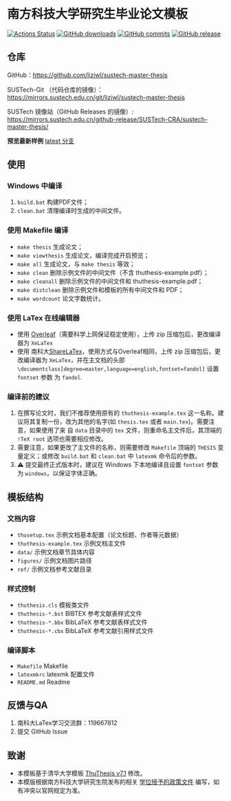 # 南方科技大学研究生毕业论文模板

[![Actions Status](https://github.com/SUSTech-CRA/sustech-master-thesis/actions/workflows/verify-compile.yml/badge.svg)](https://github.com/SUSTech-CRA/sustech-master-thesis/actions/workflows/verify-compile.yml)
[![GitHub downloads](https://img.shields.io/github/downloads/SUSTech-CRA/sustech-master-thesis/total)](https://github.com/SUSTech-CRA/sustech-master-thesis/releases)
[![GitHub commits](https://img.shields.io/github/commits-since/SUSTech-CRA/sustech-master-thesis/latest)](https://github.com/SUSTech-CRA/sustech-master-thesis/commits/master)
[![GitHub release](https://img.shields.io/github/v/release/SUSTech-CRA/sustech-master-thesis)](https://github.com/SUSTech-CRA/sustech-master-thesis/releases/latest)

## 仓库
GitHub：https://github.com/liziwl/sustech-master-thesis

SUSTech-Git （代码仓库的镜像）：https://mirrors.sustech.edu.cn/git/liziwl/sustech-master-thesis

SUSTech 镜像站（GitHub Releases 的镜像）: https://mirrors.sustech.edu.cn/github-release/SUSTech-CRA/sustech-master-thesis/

**预览最新样例** [latest 分支](https://github.com/SUSTech-CRA/sustech-master-thesis/tree/latest)

## 使用
### Windows 中编译
1. `build.bat` 构建PDF文件；
2. `clean.bat` 清理编译时生成的中间文件。

### 使用 Makefile 编译
* `make thesis`     生成论文；
* `make viewthesis` 生成论文，编译完成开启预览；
* `make all`        生成论文，与 `make thesis` 等效；
* `make clean`      删除示例文件的中间文件（不含 thuthesis-example.pdf）；
* `make cleanall`   删除示例文件的中间文件和 thuthesis-example.pdf；
* `make distclean`  删除示例文件和模板的所有中间文件和 PDF；
* `make wordcount`  论文字数统计。

### 使用 LaTex 在线编辑器
* 使用 [Overleaf](https://www.overleaf.com/)（需要科学上网保证稳定使用），上传 zip 压缩包后，更改编译器为 `XeLaTex`
* 使用 南科大[ShareLaTex](https://sharelatex.cra.moe/)，使用方式与Overleaf相同，上传 zip 压缩包后，更改编译器为 `XeLaTex`，并在主文档的头部 `\documentclass[degree=master,language=english,fontset=fandol]` 设置 `fontset` 参数 为 `fandol`.


### 编译前的建议

1. 在撰写论文时，我们不推荐使用原有的 `thuthesis-example.tex` 这一名称。建议将其复制一份，改为其他的名字(如 `thesis.tex` 或者 `main.tex`)。需要注意，如果使用了来 自 `data` 目录中的 `tex` 文件，则重命名主文件后，其顶端的 `!TeX root` 选项也需要相应修改。
2. 需要注意，如果更改了主文件的名称，则需要修改 `Makefile` 顶端的 `THESIS` 变量定义；或修改 `build.bat` 和 `clean.bat` 中 `latexmk` 命令后的参数。
3. ⚠️ 提交最终正式版本时，建议在 Windows 下本地编译且设置 `fontset` 参数 为 `windows`，以保证字体正确。

## 模板结构

### 文档内容
* `thusetup.tex` 示例文档基本配置（论文标题、作者等元数据）
* `thuthesis-example.tex` 示例文档主文件
* `data/` 示例文档章节具体内容
* `figures/` 示例文档图片路径
* `ref/` 示例文档参考文献目录

### 样式控制
* `thuthesis.cls` 模板类文件
* `thuthesis-*.bst` BIBTEX 参考文献表样式文件
* `thuthesis-*.bbx` BibLaTeX 参考文献表样式文件
* `thuthesis-*.cbx` BibLaTeX 参考文献引用样式文件

### 编译脚本
* `Makefile` Makefile
* `latexmkrc` latexmk 配置文件
* `README.md` Readme

## 反馈与QA

1. 南科大LaTex学习交流群：119667812
2. 提交 GitHub Issue

## 致谢

* 本模板基于清华大学模板 [ThuThesis v7.1](https://github.com/tuna/thuthesis/releases/tag/v7.1.0) 修改。
* 本模版根据南方科技大学研究生院发布的相关 [学位授予的政策文件](https://gs.sustech.edu.cn/xueweishouyuzhengce) 编写，如有冲突以官网规定为准。
